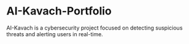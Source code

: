 # AI-Kavach-Portfolio
AI-Kavach is a cybersecurity project focused on detecting suspicious threats and alerting users in real-time.  

